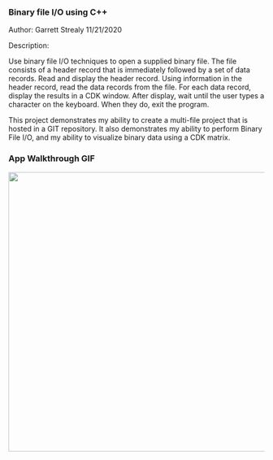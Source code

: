 ### Binary file I/O using C++
Author: Garrett Strealy
11/21/2020

Description:

Use  binary file I/O techniques to open a supplied binary file. The file consists of a
header record that is immediately followed by a set of data records. Read and display the
header record. Using information in the header record, read the data records from the file.
For each data record, display the results in a CDK window. After display, wait
until the user types a character on the keyboard. When they do, exit the program.

This project demonstrates my  ability to create a multi-file project that is hosted in a GIT repository. 
It also demonstrates my ability to perform Binary File I/O, and my ability to visualize binary data using a CDK
matrix.

### App Walkthrough GIF

<img src="https://media2.giphy.com/media/sztSL3kEo17LYugiKt/giphy.gif" width=550><br>

